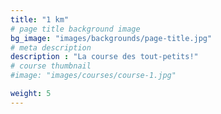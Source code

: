 ```yaml
---
title: "1 km"
# page title background image
bg_image: "images/backgrounds/page-title.jpg"
# meta description
description : "La course des tout-petits!"
# course thumbnail
#image: "images/courses/course-1.jpg"

weight: 5
---
```

